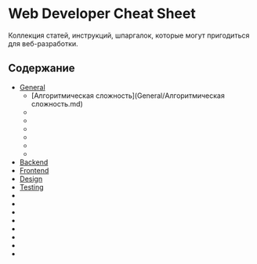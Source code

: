 # Web Developer Cheat Sheet

Коллекция статей, инструкций, шпаргалок, которые могут пригодиться для веб-разработки.

## Содержание

- [General](General)
	- [Алгоритмическая сложность](General/Алгоритмическая сложность.md)
	- []()
	- []()
	- []()
	- []()
	- []()
	- []()
- [Backend](Backend)
- [Frontend](Frontend)
- [Design](Design)
- [Testing](Testing)
- []()
- []()
- []()
- []()
- []()
- []()
- []()
- []()